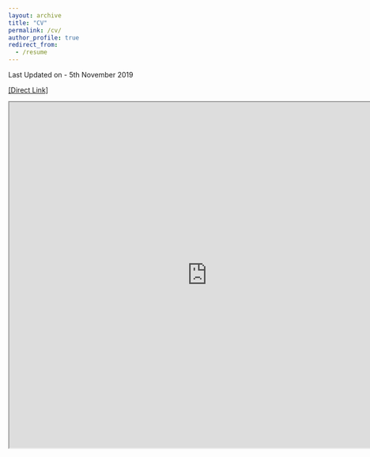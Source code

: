 ```yaml
---
layout: archive
title: "CV"
permalink: /cv/
author_profile: true
redirect_from:
  - /resume
---
```


Last Updated on - 5th November 2019

[[Direct Link]](https://drive.google.com/file/d/1Hw44VN4inzSQ8IRgE-_4tIFvETwMIiOY/preview)

<iframe src="https://drive.google.com/file/d/1Hw44VN4inzSQ8IRgE-_4tIFvETwMIiOY/preview" width="800" height="700"></iframe>